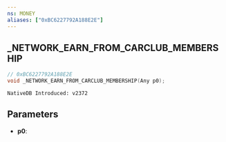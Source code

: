 ```yaml
---
ns: MONEY
aliases: ["0xBC6227792A188E2E"]
---
```

## _NETWORK_EARN_FROM_CARCLUB_MEMBERSHIP

```c
// 0xBC6227792A188E2E
void _NETWORK_EARN_FROM_CARCLUB_MEMBERSHIP(Any p0);
```

```
NativeDB Introduced: v2372
```

## Parameters
* **p0**:
